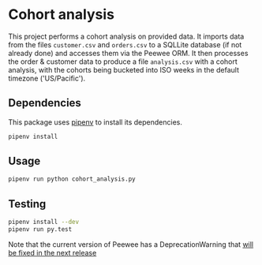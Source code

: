 # Cohort analysis

This project performs a cohort analysis on provided data.
It imports data from the files `customer.csv` and `orders.csv` to a SQLLite database (if
not already done) and accesses them via the Peewee ORM. It then processes the order & 
customer data to produce a file `analysis.csv` with a cohort analysis, with the cohorts
being bucketed into ISO weeks in the default timezone ('US/Pacific').

## Dependencies

This package uses [pipenv](https://github.com/pypa/pipenv) to install its dependencies.

```bash
pipenv install
```

## Usage

```bash
pipenv run python cohort_analysis.py
```

## Testing
```bash
pipenv install --dev
pipenv run py.test
```
Note that the current version of Peewee has a DeprecationWarning that [will be fixed in the next release
](https://github.com/coleifer/peewee/commit/49ca301f319a6a70d7acd1425b66fa5cbdf75d8e)
